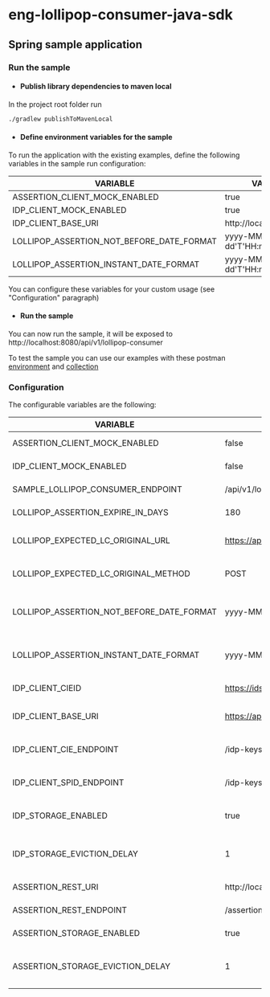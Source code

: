 # eng-lollipop-consumer-java-sdk

## Spring sample application

### Run the sample

+ #### Publish library dependencies to maven local
In the project root folder run

```bash
./gradlew publishToMavenLocal
```

+ #### Define environment variables for the sample
To run the application with the existing examples, define the following variables in the sample run configuration:

| VARIABLE                                  | VALUE                     |
|-------------------------------------------|---------------------------|
| ASSERTION_CLIENT_MOCK_ENABLED             | true                      |
| IDP_CLIENT_MOCK_ENABLED                   | true                      |
| IDP_CLIENT_BASE_URI                       | http://localhost:3001     |
| LOLLIPOP_ASSERTION_NOT_BEFORE_DATE_FORMAT | yyyy-MM-dd'T'HH:mm:ss.'Z' |
| LOLLIPOP_ASSERTION_INSTANT_DATE_FORMAT    | yyyy-MM-dd'T'HH:mm:ss.'Z' |

You can configure these variables for your custom usage (see "Configuration" paragraph)

+ #### Run the sample
You can now run the sample, it will be exposed to http://localhost:8080/api/v1/lollipop-consumer

To test the sample you can use our examples with these postman [environment](https://github.com/pagopa/eng-lollipop-consumer-java-sdk/blob/0f92a666b0f5e71ec13f11560e435be82df0f5e9/e2e/env/lollipopEnvironmentVariables.postman_environment.json)
and [collection](https://github.com/pagopa/eng-lollipop-consumer-java-sdk/blob/0f92a666b0f5e71ec13f11560e435be82df0f5e9/e2e/collections/lollipopSDKTest.postman_collection.json)

### Configuration
The configurable variables are the following:

| VARIABLE                                  | DEFAULT                                                               | USAGE                                                              |
|-------------------------------------------|-----------------------------------------------------------------------|--------------------------------------------------------------------|
| ASSERTION_CLIENT_MOCK_ENABLED             | false                                                                 | Enable Mockserver client                                           |
| IDP_CLIENT_MOCK_ENABLED                   | false                                                                 | Enable Mockserver client                                           |
| SAMPLE_LOLLIPOP_CONSUMER_ENDPOINT         | /api/v1/lollipop-consumer                                             | Define sample controller endpoint                                  |
| LOLLIPOP_ASSERTION_EXPIRE_IN_DAYS         | 180                                                                   | Define after how many days assertion expires                       |
| LOLLIPOP_EXPECTED_LC_ORIGINAL_URL         | https://api-app.io.pagopa.it/first-lollipop/sign                      | Define original url expected in request's header                   |
| LOLLIPOP_EXPECTED_LC_ORIGINAL_METHOD      | POST                                                                  | Define original method expected in request's header                |
| LOLLIPOP_ASSERTION_NOT_BEFORE_DATE_FORMAT | yyyy-MM-dd'T'HH:mm:ss.SSS'Z'                                          | Define the date format used in the Assertion's notBefore field     |
| LOLLIPOP_ASSERTION_INSTANT_DATE_FORMAT    | yyyy-MM-dd'T'HH:mm:ss.SSS'Z'                                          | Define the date format used in the Assertion's Issue Instant field |
| IDP_CLIENT_CIEID                          | https://idserver.servizicie.interno.gov.it/idp/profile/SAML2/POST/SSO | Define entity id for CIE identity provider                         |
| IDP_CLIENT_BASE_URI                       | https://api.is.eng.pagopa.it                                          | Define base uri to retrieve IDP certification data                 |
| IDP_CLIENT_CIE_ENDPOINT                   | /idp-keys/cie                                                         | Define endpoint to IDP_CLIENT_BASE_URI for CIE's certification     |
| IDP_CLIENT_SPID_ENDPOINT                  | /idp-keys/spid                                                        | Define endpoint to IDP_CLIENT_BASE_URI for SPID's certification    |
| IDP_STORAGE_ENABLED                       | true                                                                  | Enable internal cache storage  for IDP certification data          |
| IDP_STORAGE_EVICTION_DELAY                | 1                                                                     | Define storage eviction delay for IDP's storage (in Minutes by default) |
| ASSERTION_REST_URI                        | http://localhost:3000                                                 | Define base uri to retrieve the Assertion                          |
| ASSERTION_REST_ENDPOINT                   | /assertions                                                           | Define endpoint to ASSERTION_REST_URI                              |
| ASSERTION_STORAGE_ENABLED                 | true                                                                  | Enable internal cache storage  for assertions                      |
| ASSERTION_STORAGE_EVICTION_DELAY          | 1                                                                     | Define storage eviction delay for assertion's storage (in Minutes by default) |